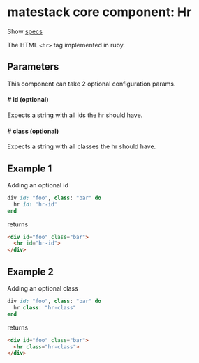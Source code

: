 # matestack core component: Hr

Show [specs](../../spec/usage/components/hr_spec.rb)

The HTML `<hr>` tag implemented in ruby.

## Parameters

This component can take 2 optional configuration params.

#### # id (optional)
Expects a string with all ids the hr should have.

#### # class (optional)
Expects a string with all classes the hr should have.

## Example 1
Adding an optional id

```ruby
div id: "foo", class: "bar" do
  hr id: "hr-id"
end
```

returns

```html
<div id="foo" class="bar">
  <hr id="hr-id">
</div>
```

## Example 2
Adding an optional class

```ruby
div id: "foo", class: "bar" do
  hr class: "hr-class"
end
```

returns

```html
<div id="foo" class="bar">
  <hr class="hr-class">
</div>
```
